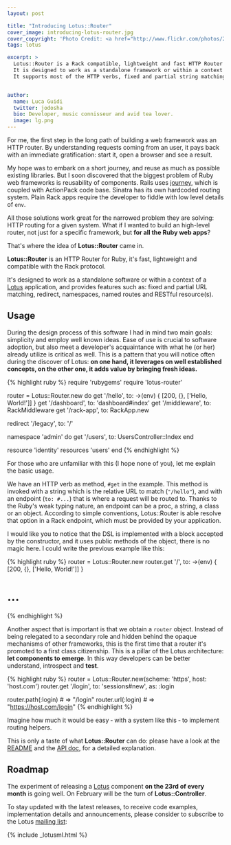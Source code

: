 ```yaml
---
layout: post

title: "Introducing Lotus::Router"
cover_image: introducing-lotus-router.jpg
cover_copyright: 'Photo Credit: <a href="http://www.flickr.com/photos/29242822@N00/205714765/">Giovanni88Ant</a> via <a href="http://compfight.com">Compfight</a> <a href="http://www.flickr.com/help/general/#147">cc</a>'
tags: lotus

excerpt: >
  Lotus::Router is a Rack compatible, lightweight and fast HTTP Router for Ruby.
  It is designed to work as a standalone framework or within a context of a Lotus application.
  It supports most of the HTTP verbs, fixed and partial string matching, redirect, namespaces, named routes and RESTful resource(s).


author:
  name: Luca Guidi
  twitter: jodosha
  bio: Developer, music connisseur and avid tea lover.
  image: lg.png
---
```


For me, the first step in the long path of building a web framework was an HTTP router.
By understanding requests coming from an user, it pays back with an immediate gratification: start it, open a browser and see a result.

My hope was to embark on a short journey, and reuse as much as possible existing libraries.
But I soon discovered that the biggest problem of Ruby web frameworks is reusability of components.
Rails uses [journey](https://github.com/rails/journey), which is coupled with ActionPack code base.
Sinatra has its own hardcoded routing system.
Plain Rack apps require the developer to fiddle with low level details of `env`.

All those solutions work great for the narrowed problem they are solving: HTTP routing for a given system.
What if I wanted to build an high-level router, not just for a specific framework, but __for all the Ruby web apps__?

That's where the idea of __Lotus::Router__ came in.

__Lotus::Router__ is an HTTP Router for Ruby, it's fast, lightweight and compatible with the Rack protocol.

It's designed to work as a standalone software or within a context of a [Lotus](http://lotusrb.org) application, and provides features such as: fixed and partial URL matching, redirect, namespaces, named routes and RESTful resource(s).

## Usage

During the design process of this software I had in mind two main goals: simplicity and employ well known ideas.
Ease of use is crucial to software adoption, but also meet a developer's acquaintance with what he (or her) already utilize is critical as well.
This is a pattern that you will notice often during the discover of Lotus: __on one hand, it leverages on well established concepts, on the other one, it adds value by bringing fresh ideas.__

{% highlight ruby %}
require 'rubygems'
require 'lotus-router'

router = Lotus::Router.new do
  get  '/hello', to: ->(env) { [200, {}, ['Hello, World!']] }
  get  '/dashboard',   to: 'dashboard#index'
  get  '/middleware',  to: RackMiddleware
  get  '/rack-app',    to: RackApp.new

  redirect '/legacy', to: '/'

  namespace 'admin' do
    get '/users', to: UsersController::Index
  end

  resource  'identity'
  resources 'users'
end
{% endhighlight %}

For those who are unfamiliar with this (I hope none of you), let me explain the basic usage.

We have an HTTP verb as method, `#get` in the example.
This method is invoked with a string which is the relative URL to match (`"/hello"`), and with an endpoint (`to: #...`) that is where a request will be routed to.
Thanks to the Ruby's weak typing nature, an endpoint can be a proc, a string, a class or an object. According to simple conventions, Lotus::Router is able resolve that option in a Rack endpoint, which must be provided by your application.

I would like you to notice that the DSL is implemented with a block accepted by the constructor, and it uses public methods of the object, there is no magic here.
I could write the previous example like this:

{% highlight ruby %}
router = Lotus::Router.new
router.get  '/', to: ->(env) { [200, {}, ['Hello, World!']] }
# ...
{% endhighlight %}

Another aspect that is important is that we obtain a `router` object.
Instead of being relegated to a secondary role and hidden behind the opaque mechanisms of other frameworks, this is the first time that a router it's promoted to a first class citizenship.
This is a pillar of the Lotus architecture: __let components to emerge__. In this way developers can be better understand, introspect and __test__.

{% highlight ruby %}
router = Lotus::Router.new(scheme: 'https', host: 'host.com')
router.get '/login', to: 'sessions#new', as: :login

router.path(:login) # => "/login"
router.url(:login)  # => "https://host.com/login"
{% endhighlight %}

Imagine how much it would be easy &dash; with a system like this &dash; to implement routing helpers.

This is only a taste of what __Lotus::Router__ can do: please have a look at the [README](https://github.com/lotus/router#lotusrouter) and the [API doc](http://rdoc.info/gems/lotus-router), for a detailed explanation.

## Roadmap

The experiment of releasing a [Lotus](http://lotusrb.org) component __on the 23rd of every month__ is going well. On February will be the turn of __Lotus::Controller__.

To stay updated with the latest releases, to receive code examples, implementation details and announcements, please consider to subscribe to the Lotus [mailing list](http://lotusrb.org/mailing-list):

{% include _lotusml.html %}
